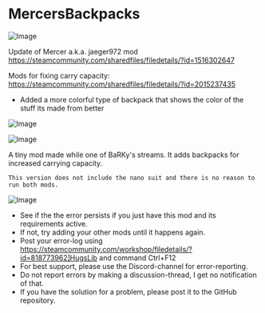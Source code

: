 # MercersBackpacks

![Image](https://i.imgur.com/buuPQel.png)

Update of Mercer a.k.a. jaeger972 mod
https://steamcommunity.com/sharedfiles/filedetails/?id=1516302647

Mods for fixing carry capacity:
https://steamcommunity.com/sharedfiles/filedetails/?id=2015237435

- Added a more colorful type of backpack that shows the color of the stuff its made from better

![Image](https://i.imgur.com/pufA0kM.png)

	
![Image](https://i.imgur.com/Z4GOv8H.png)


A tiny mod made while one of BaRKy's streams.
	It adds backpacks for increased carrying capacity.
	
	This version does not include the nano suit and there is no reason to run both mods.


![Image](https://i.imgur.com/PwoNOj4.png)



-  See if the the error persists if you just have this mod and its requirements active.
-  If not, try adding your other mods until it happens again.
-  Post your error-log using https://steamcommunity.com/workshop/filedetails/?id=818773962]HugsLib and command Ctrl+F12
-  For best support, please use the Discord-channel for error-reporting.
-  Do not report errors by making a discussion-thread, I get no notification of that.
-  If you have the solution for a problem, please post it to the GitHub repository.



